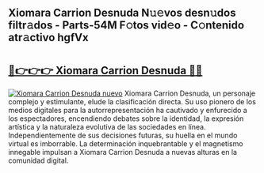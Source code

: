 ## Xiomara Carrion Desnuda N𝚞𝚎vos desn𝚞dos filtr𝚊dos - Parts-54M F𝚘tos vid𝚎o - C𝚘ntenido atr𝚊ctivo hgfVx

# <h2><a href="http://mbdv7q.tromn.icu/?c=Xiomara+Carrion+Desnuda">🔗👉👉👉 Xiomara Carrion Desnuda 🔗🔗</a></h2>

[![Xiomara Carrion Desnuda nuevo](https://i.imgur.com/pEAQMta.gif)](http://mbdv7q.tromn.icu/?c=Xiomara+Carrion+Desnuda)
Xiomara Carrion Desnuda, un personaje complejo y estimulante, elude la clasificación directa. Su uso pionero de los medios digitales para la autorrepresentación ha cautivado y enfurecido a los espectadores, encendiendo debates sobre la identidad, la expresión artística y la naturaleza evolutiva de las sociedades en línea. Independientemente de sus decisiones futuras, su huella en el mundo virtual es imborrable. La determinación inquebrantable y el magnetismo innegable impulsan a Xiomara Carrion Desnuda a nuevas alturas en la comunidad digital.

